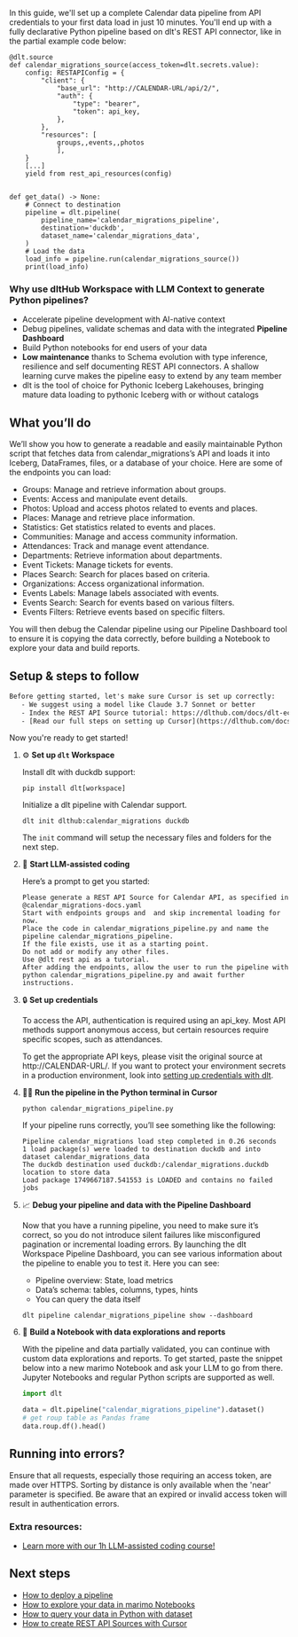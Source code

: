 In this guide, we'll set up a complete Calendar data pipeline from API credentials to your first data load in just 10 minutes. You'll end up with a fully declarative Python pipeline based on dlt's REST API connector, like in the partial example code below:

```python-outcome
@dlt.source
def calendar_migrations_source(access_token=dlt.secrets.value):
    config: RESTAPIConfig = {
        "client": {
            "base_url": "http://CALENDAR-URL/api/2/",
            "auth": {
                "type": "bearer",
                "token": api_key,
            },
        },
        "resources": [
            groups,,events,,photos
            ],
    }
    [...]
    yield from rest_api_resources(config)


def get_data() -> None:
    # Connect to destination
    pipeline = dlt.pipeline(
        pipeline_name='calendar_migrations_pipeline',
        destination='duckdb',
        dataset_name='calendar_migrations_data', 
    )
    # Load the data
    load_info = pipeline.run(calendar_migrations_source())
    print(load_info) 
```

### Why use dltHub Workspace with LLM Context to generate Python pipelines?

- Accelerate pipeline development with AI-native context
- Debug pipelines, validate schemas and data with the integrated **Pipeline Dashboard**
- Build Python notebooks for end users of your data
- **Low maintenance** thanks to Schema evolution with type inference, resilience and self documenting REST API connectors. A shallow learning curve makes the pipeline easy to extend by any team member
- dlt is the tool of choice for Pythonic Iceberg Lakehouses, bringing mature data loading to pythonic Iceberg with or without catalogs

## What you’ll do

We’ll show you how to generate a readable and easily maintainable Python script that fetches data from calendar_migrations’s API and loads it into Iceberg, DataFrames, files, or a database of your choice. Here are some of the endpoints you can load:

- Groups: Manage and retrieve information about groups.
- Events: Access and manipulate event details.
- Photos: Upload and access photos related to events and places.
- Places: Manage and retrieve place information.
- Statistics: Get statistics related to events and places.
- Communities: Manage and access community information.
- Attendances: Track and manage event attendance.
- Departments: Retrieve information about departments.
- Event Tickets: Manage tickets for events.
- Places Search: Search for places based on criteria.
- Organizations: Access organizational information.
- Events Labels: Manage labels associated with events.
- Events Search: Search for events based on various filters.
- Events Filters: Retrieve events based on specific filters.

You will then debug the Calendar pipeline using our Pipeline Dashboard tool to ensure it is copying the data correctly, before building a Notebook to explore your data and build reports.

## Setup & steps to follow

```default
Before getting started, let's make sure Cursor is set up correctly:
   - We suggest using a model like Claude 3.7 Sonnet or better
   - Index the REST API Source tutorial: https://dlthub.com/docs/dlt-ecosystem/verified-sources/rest_api/ and add it to context as **@dlt rest api**
   - [Read our full steps on setting up Cursor](https://dlthub.com/docs/dlt-ecosystem/llm-tooling/cursor-restapi#23-configuring-cursor-with-documentation)
```

Now you're ready to get started!

1. ⚙️ **Set up `dlt` Workspace**
    
    Install dlt with duckdb support:
    ```shell
    pip install dlt[workspace]
    ```

    Initialize a dlt pipeline with Calendar support.
    ```shell
    dlt init dlthub:calendar_migrations duckdb
    ```

    The `init` command will setup the necessary files and folders for the next step.
    
2. 🤠 **Start LLM-assisted coding**
    
    Here’s a prompt to get you started:
    
    ```prompt
    Please generate a REST API Source for Calendar API, as specified in @calendar_migrations-docs.yaml 
    Start with endpoints groups and  and skip incremental loading for now. 
    Place the code in calendar_migrations_pipeline.py and name the pipeline calendar_migrations_pipeline. 
    If the file exists, use it as a starting point. 
    Do not add or modify any other files. 
    Use @dlt rest api as a tutorial. 
    After adding the endpoints, allow the user to run the pipeline with python calendar_migrations_pipeline.py and await further instructions.
    ```

    
3. 🔒 **Set up credentials** 
    
    To access the API, authentication is required using an api_key. Most API methods support anonymous access, but certain resources require specific scopes, such as attendances.
    
    To get the appropriate API keys, please visit the original source at http://CALENDAR-URL/.
    If you want to protect your environment secrets in a production environment, look into [setting up credentials with dlt](https://dlthub.com/docs/walkthroughs/add_credentials).
    
4. 🏃‍♀️ **Run the pipeline in the Python terminal in Cursor**
    
    ```shell
    python calendar_migrations_pipeline.py
    ```
    
    If your pipeline runs correctly, you’ll see something like the following:
    
    ```shell
    Pipeline calendar_migrations load step completed in 0.26 seconds
    1 load package(s) were loaded to destination duckdb and into dataset calendar_migrations_data
    The duckdb destination used duckdb:/calendar_migrations.duckdb location to store data
    Load package 1749667187.541553 is LOADED and contains no failed jobs
    ```
    
5. 📈 **Debug your pipeline and data with the Pipeline Dashboard**

    Now that you have a running pipeline, you need to make sure it’s correct, so you do not introduce silent failures like misconfigured pagination or incremental loading errors. By launching the dlt Workspace Pipeline Dashboard, you can see various information about the pipeline to enable you to test it. Here you can see:
    - Pipeline overview: State, load metrics
    - Data’s schema: tables, columns, types, hints
    - You can query the data itself
    
    ```shell
    dlt pipeline calendar_migrations_pipeline show --dashboard
    ```
    
6. 🐍 **Build a Notebook with data explorations and reports**

    With the pipeline and data partially validated, you can continue with custom data explorations and reports. To get started, paste the snippet below into a new marimo Notebook and ask your LLM to go from there. Jupyter Notebooks and regular Python scripts are supported as well.

    
    ```python
    import dlt

   data = dlt.pipeline("calendar_migrations_pipeline").dataset()
   # get roup table as Pandas frame
   data.roup.df().head()
    ```

## Running into errors?

Ensure that all requests, especially those requiring an access token, are made over HTTPS. Sorting by distance is only available when the 'near' parameter is specified. Be aware that an expired or invalid access token will result in authentication errors.

### Extra resources:

- [Learn more with our 1h LLM-assisted coding course!](https://www.youtube.com/watch?v=GGid70rnJuM)

## Next steps

- [How to deploy a pipeline](https://dlthub.com/docs/walkthroughs/deploy-a-pipeline)
- [How to explore your data in marimo Notebooks](https://dlthub.com/docs/general-usage/dataset-access/marimo)
- [How to query your data in Python with dataset](https://dlthub.com/docs/general-usage/dataset-access/dataset)
- [How to create REST API Sources with Cursor](https://dlthub.com/docs/dlt-ecosystem/llm-tooling/cursor-restapi)